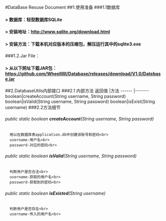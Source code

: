 #DataBase Resuse Document
##1.使用准备
###1.1数据库
####      > 数据库：轻型数据库SQLite
####      > 安装地址：http://www.sqlite.org/download.html
####      > 安装方法：下载本机对应版本的压缩包，解压运行其中的sqlite3.exe

###1.2.Jar File：
#### > 从以下网址下载JAR包：<br>https://github.com/Wheellllll/Database/releases/download/V1.0/Datebase.jar

##2.DatabaseUtils内部接口
###2.1 内部方法
返回值 |方法
------ |-------
boolean|createAccount(String username, String password)
boolean|isValid(String username, String password)
boolean|isExist(String username)
###2.2方法细节
###### public static boolean **createAccount**(String username, String password)
      用以在数据库表application.db中创建该账号和密码<br>
      username-用户名<br>
      password-对应的密码<br>
###### public static boolean **isValid**(String username, String password)
      判断用户是否合法<br>
      username-获取的用户名<br>
      password-获取到的密码<br>

###### public static boolean **isExisted**(String username)
      判断用户是否存在<br>
      username-传入的用户名<br>
